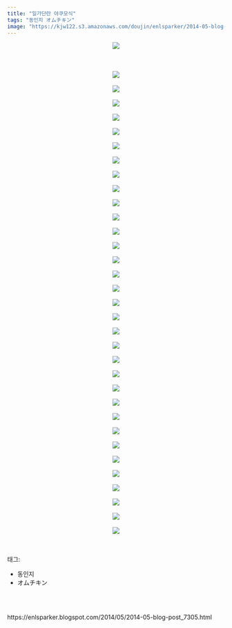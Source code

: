 ```yaml
---
title: "일가단란 야쿠모식"
tags: "동인지 オムチキン"
image: "https://kjw122.s3.amazonaws.com/doujin/enlsparker/2014-05-blog-post_7305/001.jpg"
---
```

<div class="article">
<div class="post-body entry-content" id="post-body-163866782566637962" itemprop="description articleBody">
<div class="separator" style="clear: both; text-align: center;">
<img src="{{ site.imgserver5 }}/enlsparker/2014-05-blog-post_7305/001.jpg"/></div>
<br/>
<a name="more"></a><br/>
<br/>
<div class="separator" style="clear: both; text-align: center;">
<img src="{{ site.imgserver5 }}/enlsparker/2014-05-blog-post_7305/002.jpg"/></div>
<br/>
<div class="separator" style="clear: both; text-align: center;">
<img src="{{ site.imgserver5 }}/enlsparker/2014-05-blog-post_7305/003.jpg"/></div>
<br/>
<div class="separator" style="clear: both; text-align: center;">
<img src="{{ site.imgserver5 }}/enlsparker/2014-05-blog-post_7305/004.jpg"/></div>
<br/>
<div class="separator" style="clear: both; text-align: center;">
<img src="{{ site.imgserver5 }}/enlsparker/2014-05-blog-post_7305/005.jpg"/></div>
<br/>
<div class="separator" style="clear: both; text-align: center;">
<img src="{{ site.imgserver5 }}/enlsparker/2014-05-blog-post_7305/006.jpg"/></div>
<br/>
<div class="separator" style="clear: both; text-align: center;">
<img src="{{ site.imgserver5 }}/enlsparker/2014-05-blog-post_7305/007.jpg"/></div>
<br/>
<div class="separator" style="clear: both; text-align: center;">
<img src="{{ site.imgserver5 }}/enlsparker/2014-05-blog-post_7305/008.jpg"/></div>
<br/>
<div class="separator" style="clear: both; text-align: center;">
<img src="{{ site.imgserver5 }}/enlsparker/2014-05-blog-post_7305/009.jpg"/></div>
<br/>
<div class="separator" style="clear: both; text-align: center;">
<img src="{{ site.imgserver5 }}/enlsparker/2014-05-blog-post_7305/010.jpg"/></div>
<br/>
<div class="separator" style="clear: both; text-align: center;">
<img src="{{ site.imgserver5 }}/enlsparker/2014-05-blog-post_7305/011.jpg"/></div>
<br/>
<div class="separator" style="clear: both; text-align: center;">
<img src="{{ site.imgserver5 }}/enlsparker/2014-05-blog-post_7305/012.jpg"/></div>
<br/>
<div class="separator" style="clear: both; text-align: center;">
<img src="{{ site.imgserver5 }}/enlsparker/2014-05-blog-post_7305/013.jpg"/></div>
<br/>
<div class="separator" style="clear: both; text-align: center;">
<img src="{{ site.imgserver5 }}/enlsparker/2014-05-blog-post_7305/014.jpg"/></div>
<br/>
<div class="separator" style="clear: both; text-align: center;">
<img src="{{ site.imgserver5 }}/enlsparker/2014-05-blog-post_7305/015.jpg"/></div>
<br/>
<div class="separator" style="clear: both; text-align: center;">
<img src="{{ site.imgserver5 }}/enlsparker/2014-05-blog-post_7305/016.jpg"/></div>
<br/>
<div class="separator" style="clear: both; text-align: center;">
<img src="{{ site.imgserver5 }}/enlsparker/2014-05-blog-post_7305/017.jpg"/></div>
<br/>
<div class="separator" style="clear: both; text-align: center;">
<img src="{{ site.imgserver5 }}/enlsparker/2014-05-blog-post_7305/018.jpg"/></div>
<br/>
<div class="separator" style="clear: both; text-align: center;">
<img src="{{ site.imgserver5 }}/enlsparker/2014-05-blog-post_7305/019.jpg"/></div>
<br/>
<div class="separator" style="clear: both; text-align: center;">
<img src="{{ site.imgserver5 }}/enlsparker/2014-05-blog-post_7305/020.jpg"/></div>
<br/>
<div class="separator" style="clear: both; text-align: center;">
<img src="{{ site.imgserver5 }}/enlsparker/2014-05-blog-post_7305/021.jpg"/></div>
<br/>
<div class="separator" style="clear: both; text-align: center;">
<img src="{{ site.imgserver5 }}/enlsparker/2014-05-blog-post_7305/022.jpg"/></div>
<br/>
<div class="separator" style="clear: both; text-align: center;">
<img src="{{ site.imgserver5 }}/enlsparker/2014-05-blog-post_7305/023.jpg"/></div>
<br/>
<div class="separator" style="clear: both; text-align: center;">
<img src="{{ site.imgserver5 }}/enlsparker/2014-05-blog-post_7305/024.jpg"/></div>
<br/>
<div class="separator" style="clear: both; text-align: center;">
<img src="{{ site.imgserver5 }}/enlsparker/2014-05-blog-post_7305/025.jpg"/></div>
<br/>
<div class="separator" style="clear: both; text-align: center;">
<img src="{{ site.imgserver5 }}/enlsparker/2014-05-blog-post_7305/026.jpg"/></div>
<br/>
<div class="separator" style="clear: both; text-align: center;">
<img src="{{ site.imgserver5 }}/enlsparker/2014-05-blog-post_7305/027.jpg"/></div>
<br/>
<div class="separator" style="clear: both; text-align: center;">
<img src="{{ site.imgserver5 }}/enlsparker/2014-05-blog-post_7305/028.jpg"/></div>
<br/>
<div class="separator" style="clear: both; text-align: center;">
<img src="{{ site.imgserver5 }}/enlsparker/2014-05-blog-post_7305/029.jpg"/></div>
<br/>
<div class="separator" style="clear: both; text-align: center;">
<img src="{{ site.imgserver5 }}/enlsparker/2014-05-blog-post_7305/030.jpg"/></div>
<br/>
<div class="separator" style="clear: both; text-align: center;">
<img src="{{ site.imgserver5 }}/enlsparker/2014-05-blog-post_7305/031.jpg"/></div>
<br/>
<div class="separator" style="clear: both; text-align: center;">
<img src="{{ site.imgserver5 }}/enlsparker/2014-05-blog-post_7305/032.jpg"/></div>
<br/>
<div class="separator" style="clear: both; text-align: center;">
<img src="{{ site.imgserver5 }}/enlsparker/2014-05-blog-post_7305/033.jpg"/></div>
<br/>
<div class="separator" style="clear: both; text-align: center;">
<img src="{{ site.imgserver5 }}/enlsparker/2014-05-blog-post_7305/034.jpg"/></div>
<br/>
<div style="clear: both;"></div>
</div></div><br/>
<div class="tagTrail">
<p>태그: </p>
<ul>
<li>동인지</li>
<li>オムチキン</li>
</ul>
</div><br/>

<br/>
<p id="refer">https://enlsparker.blogspot.com/2014/05/2014-05-blog-post_7305.html</p>
<br/>

